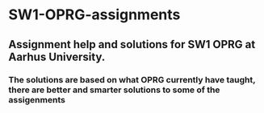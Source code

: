 # SW1-OPRG-assignments
## Assignment help and solutions for SW1 OPRG at Aarhus University.
### The solutions are based on what OPRG currently have taught, there are better and smarter solutions to some of the assigenments

